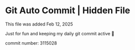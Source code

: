 # Git Auto Commit | Hidden File

This file was added Feb 12, 2025

Just for fun and keeping my daily git commit active 🤪

commit number: 3115028
